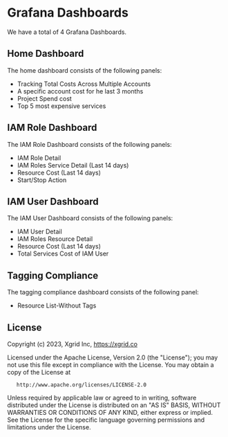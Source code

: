# **Grafana Dashboards**

We have a total of 4 Grafana Dashboards.

## **Home Dashboard**

The home dashboard consists of the following panels:
- Tracking Total Costs Across Multiple Accounts
- A specific account cost for he last 3 months
- Project Spend cost
- Top 5 most expensive services


## **IAM Role Dashboard**

The IAM Role Dashboard consists of the following panels:
- IAM Role Detail
- IAM Roles Service Detail (Last 14 days)
- Resource Cost (Last 14 days)
- Start/Stop Action

## **IAM User Dashboard**

The IAM User Dashboard consists of the following panels:
- IAM User Detail
- IAM Roles Resource Detail
- Resource Cost (Last 14 days)
- Total Services Cost of IAM User

## **Tagging Compliance**

The tagging compliance dashboard consists of the following panel:
- Resource List-Without Tags

## License

Copyright (c) 2023, Xgrid Inc, https://xgrid.co

Licensed under the Apache License, Version 2.0 (the "License");
you may not use this file except in compliance with the License.
You may obtain a copy of the License at

       http://www.apache.org/licenses/LICENSE-2.0

Unless required by applicable law or agreed to in writing, software
distributed under the License is distributed on an "AS IS" BASIS,
WITHOUT WARRANTIES OR CONDITIONS OF ANY KIND, either express or implied.
See the License for the specific language governing permissions and
limitations under the License.
